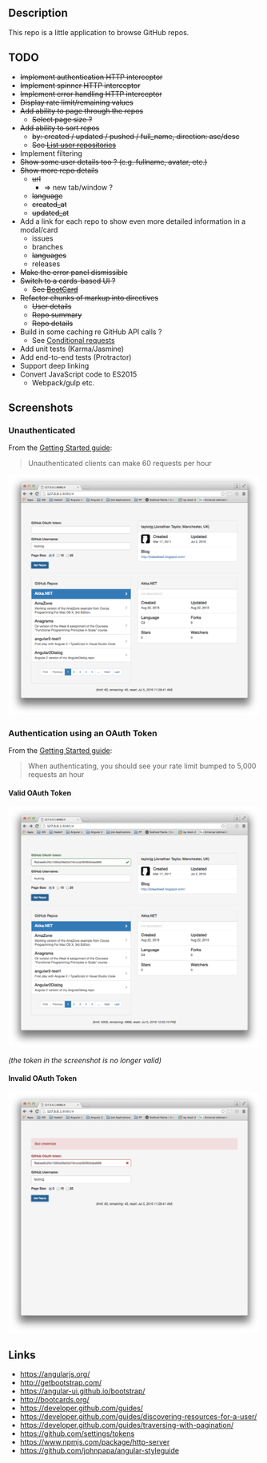 ## Description

This repo is a little application to browse GitHub repos.

## TODO

* ~~Implement authentication HTTP interceptor~~
* ~~Implement spinner HTTP interceptor~~
* ~~Implement error handling HTTP interceptor~~
* ~~Display rate limit/remaining values~~
* ~~Add ability to page through the repos~~
    * ~~Select page size ?~~
* ~~Add ability to sort repos~~
    * ~~by: created / updated / pushed / full_name, direction: asc/desc~~
    * ~~See [List user repositories](https://developer.github.com/v3/repos/#list-user-repositories)~~
* Implement filtering
* ~~Show some user details too ? (e.g. fullname, avatar, etc.)~~
* ~~Show more repo details~~
    * ~~url~~
        * => new tab/window ?
    * ~~language~~
    * ~~created_at~~
    * ~~updated_at~~
* Add a link for each repo to show even more detailed information in a modal/card
    * issues
    * branches
    * ~~languages~~
    * releases
* ~~Make the error panel dismissible~~
* ~~Switch to a cards-based UI ?~~
    * ~~See [BootCard](http://bootcards.org/)~~
* ~~Refactor chunks of markup into directives~~
    * ~~User details~~
    * ~~Repo summary~~
    * ~~Repo details~~
* Build in some caching re GitHub API calls ?
    * See [Conditional requests](https://developer.github.com/v3/#conditional-requests) 
* Add unit tests (Karma/Jasmine)
* Add end-to-end tests (Protractor)
* Support deep linking
* Convert JavaScript code to ES2015
    * Webpack/gulp etc.

## Screenshots

### Unauthenticated

From the [Getting Started guide](https://developer.github.com/guides/getting-started/):

> Unauthenticated clients can make 60 requests per hour

![Unauthenticated](screenshots/UnauthenticatedScreenshot.png)

### Authentication using an OAuth Token

From the [Getting Started guide](https://developer.github.com/guides/getting-started/):

> When authenticating, you should see your rate limit bumped to 5,000 requests an hour

#### Valid OAuth Token

![ValidOAuthToken](screenshots/ValidOAuthTokenScreenshot.png)

_(the token in the screenshot is no longer valid)_

#### Invalid OAuth Token

![InvalidOAuthToken](screenshots/InvalidOAuthTokenScreenshot.png)

## Links

* https://angularjs.org/
* http://getbootstrap.com/
* https://angular-ui.github.io/bootstrap/
* http://bootcards.org/
* https://developer.github.com/guides/
* https://developer.github.com/guides/discovering-resources-for-a-user/
* https://developer.github.com/guides/traversing-with-pagination/
* https://github.com/settings/tokens
* https://www.npmjs.com/package/http-server
* https://github.com/johnpapa/angular-styleguide
